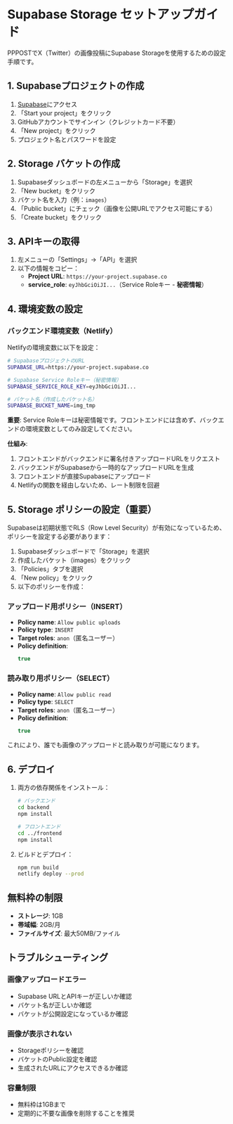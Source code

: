 # Supabase Storage セットアップガイド

PPPOSTでX（Twitter）の画像投稿にSupabase Storageを使用するための設定手順です。

## 1. Supabaseプロジェクトの作成

1. [Supabase](https://supabase.com/)にアクセス
2. 「Start your project」をクリック
3. GitHubアカウントでサインイン（クレジットカード不要）
4. 「New project」をクリック
5. プロジェクト名とパスワードを設定

## 2. Storage バケットの作成

1. Supabaseダッシュボードの左メニューから「Storage」を選択
2. 「New bucket」をクリック
3. バケット名を入力（例：`images`）
4. 「Public bucket」にチェック（画像を公開URLでアクセス可能にする）
5. 「Create bucket」をクリック

## 3. APIキーの取得

1. 左メニューの「Settings」→「API」を選択
2. 以下の情報をコピー：
   - **Project URL**: `https://your-project.supabase.co`
   - **service_role**: `eyJhbGciOiJI...`（Service Roleキー - **秘密情報**）

## 4. 環境変数の設定

### バックエンド環境変数（Netlify）

Netlifyの環境変数に以下を設定：

```bash
# SupabaseプロジェクトのURL
SUPABASE_URL=https://your-project.supabase.co

# Supabase Service Roleキー（秘密情報）
SUPABASE_SERVICE_ROLE_KEY=eyJhbGciOiJI...

# バケット名（作成したバケット名）
SUPABASE_BUCKET_NAME=img_tmp
```

**重要**: Service Roleキーは秘密情報です。フロントエンドには含めず、バックエンドの環境変数としてのみ設定してください。

**仕組み**: 
1. フロントエンドがバックエンドに署名付きアップロードURLをリクエスト
2. バックエンドがSupabaseから一時的なアップロードURLを生成
3. フロントエンドが直接Supabaseにアップロード
4. Netlifyの関数を経由しないため、レート制限を回避

## 5. Storage ポリシーの設定（重要）

Supabaseは初期状態でRLS（Row Level Security）が有効になっているため、ポリシーを設定する必要があります：

1. Supabaseダッシュボードで「Storage」を選択
2. 作成したバケット（images）をクリック
3. 「Policies」タブを選択
4. 「New policy」をクリック
5. 以下のポリシーを作成：

### アップロード用ポリシー（INSERT）
- **Policy name**: `Allow public uploads`
- **Policy type**: `INSERT`
- **Target roles**: `anon`（匿名ユーザー）
- **Policy definition**:
  ```sql
  true
  ```

### 読み取り用ポリシー（SELECT）
- **Policy name**: `Allow public read`
- **Policy type**: `SELECT`
- **Target roles**: `anon`（匿名ユーザー）
- **Policy definition**:
  ```sql
  true
  ```

これにより、誰でも画像のアップロードと読み取りが可能になります。

## 6. デプロイ

1. 両方の依存関係をインストール：
   ```bash
   # バックエンド
   cd backend
   npm install
   
   # フロントエンド
   cd ../frontend
   npm install
   ```

2. ビルドとデプロイ：
   ```bash
   npm run build
   netlify deploy --prod
   ```

## 無料枠の制限

- **ストレージ**: 1GB
- **帯域幅**: 2GB/月
- **ファイルサイズ**: 最大50MB/ファイル

## トラブルシューティング

### 画像アップロードエラー
- Supabase URLとAPIキーが正しいか確認
- バケット名が正しいか確認
- バケットが公開設定になっているか確認

### 画像が表示されない
- Storageポリシーを確認
- バケットのPublic設定を確認
- 生成されたURLにアクセスできるか確認

### 容量制限
- 無料枠は1GBまで
- 定期的に不要な画像を削除することを推奨